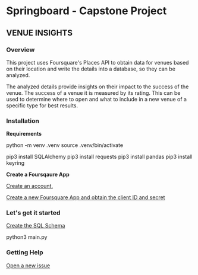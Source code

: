 # Springboard - Capstone Project

## VENUE INSIGHTS

### Overview

This project uses Foursquare's Places API to obtain data for
venues based on their location and write the details
into a database, so they can be analyzed.

The analyzed details provide insights on their impact to
the success of the venue. The success of a venue it is measured
by its rating. This can be used to determine where to open 
and what to include in a new venue of a specific type for best results.

### Installation

**Requirements**

python -m venv .venv
source .venv/bin/activate

pip3 install SQLAlchemy
pip3 install requests
pip3 install pandas
pip3 install keyring

**Create a Foursqaure App**

[Create an account.](https://foursquare.com/developers/signup)

[Create a new Foursquare App and obtain the client ID and
secret](https://developer.foursquare.com/docs/places-api/getting-started/)

### Let's get it started

[Create the SQL Schema](https://github.com/maneskiivan/Springboard/blob/main/files/create_tables.sql)

python3 main.py

### Getting Help

[Open a new issue](https://github.com/maneskiivan/Springboard/issues) 
